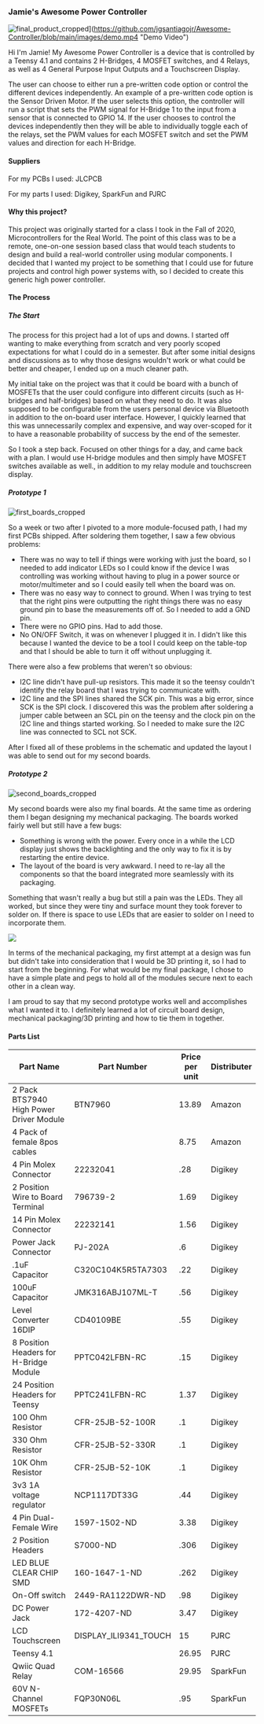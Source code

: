 ### Jamie's Awesome Power Controller

![final_product_cropped](https://github.com/jgsantiagojr/Awesome-Controller/blob/main/images/final_product_cropped.jpg)](https://github.com/jgsantiagojr/Awesome-Controller/blob/main/images/demo.mp4 "Demo Video")



Hi I'm Jamie! My Awesome Power Controller is a device that is controlled by a Teensy 4.1 and contains 2 H-Bridges, 4 MOSFET switches, and 4 Relays, as well as 4 General Purpose Input Outputs and a Touchscreen Display.  

The user can choose to either run a pre-written code option or control the different devices independently. An example of a pre-written code option is the Sensor Driven Motor. If the user selects this option, the controller will run a script that sets the PWM signal for H-Bridge 1 to the input from a sensor that is connected to GPIO 14. If the user chooses to control the devices independently then they will be able to individually toggle each of the relays, set the PWM values for each MOSFET switch and set the PWM values and direction for each H-Bridge. 



#### Suppliers

For my PCBs I used: JLCPCB

For my parts I used: Digikey, SparkFun and PJRC



#### Why this project?

This project was originally started for a class I took in the Fall of 2020, Microcontrollers for the Real World.  The point of this class was to be a remote, one-on-one session based class that would teach students to design and build a real-world controller using modular components. I decided that I wanted my project to be something that I could use for future projects and control high power systems with, so I decided to create this generic high power controller. 



#### The Process

##### The Start

The process for this project had a lot of ups and downs. I started off wanting to make everything from scratch and very poorly scoped expectations for what I could do in a semester. But after some initial designs and discussions as to why those designs wouldn't work or what could be better and cheaper, I ended up on a much cleaner path. 

My initial take on the project was that it could be board with a bunch of MOSFETs that the user could configure into different circuits (such as H-bridges and half-bridges) based on what they need to do. It was also supposed to be configurable from the users personal device via Bluetooth in addition to the on-board user interface. However, I quickly learned that this was unnecessarily complex and expensive, and way over-scoped for it to have a reasonable probability of success by the end of the semester. 

So I took a step back. Focused on other things for a day, and came back with a plan. I would use H-bridge modules and then simply have MOSFET switches available as well., in addition to my relay module and touchscreen display. 



##### Prototype 1

![first_boards_cropped](https://github.com/jgsantiagojr/Awesome-Controller/blob/main/images/first_boards_cropped.jpg)

So a week or two after I pivoted to a more module-focused path, I had my first PCBs shipped. After soldering them together, I saw a few obvious problems:

- There was no way to tell if things were working with just the board, so I needed to add indicator LEDs so I could know if the device I was controlling was working without having to plug in a power source or motor/multimeter and so I could easily tell when the board was on. 
- There was no easy way to connect to ground. When I was trying to test that the right pins were outputting the right things there was no easy ground pin to base the measurements off of. So I needed to add a GND pin. 
- There were no GPIO pins. Had to add those. 
- No ON/OFF Switch, it was on whenever I plugged it in. I didn't like this because I wanted the device to be a tool I could keep on the table-top and that I should be able to turn it off without unplugging it. 

There were also a few problems that weren't so obvious:

- I2C line didn't have pull-up resistors. This made it so the teensy couldn't identify the relay board that I was trying to communicate with. 
- I2C line and the SPI lines shared the SCK pin. This was a big error, since SCK is the SPI clock. I discovered this was the problem after soldering a jumper cable between an SCL pin on the teensy and the clock pin on the I2C line and things started working. So I needed to make sure the I2C line was connected to SCL not SCK.

After I fixed all of these problems in the schematic and updated the layout I was able to send out for my second boards. 



##### Prototype 2

![second_boards_cropped](https://github.com/jgsantiagojr/Awesome-Controller/blob/main/images/second_boards_cropped.jpg)

My second boards were also my final boards. At the same time as ordering them I began designing my mechanical packaging.  The boards worked fairly well but still have a few bugs:

- Something is wrong with the power. Every once in a while the LCD display just shows the backlighting and the only way to fix it is by restarting the entire device. 
- The layout of the board is very awkward. I need to re-lay all the components so that the board integrated more seamlessly with its packaging. 

Something that wasn't really a bug but still a pain was the LEDs. They all worked, but since they were tiny and surface mount they took forever to solder on. If there is space to use LEDs that are easier to solder on I need to incorporate them. 

![](https://github.com/jgsantiagojr/Awesome-Controller/blob/main/images/mech_package.jpg)

In terms of the mechanical packaging, my first attempt at a design was fun but didn't take into consideration that I would be 3D printing it, so I had to start from the beginning. For what would be my final package, I chose to have a simple plate and pegs to hold all of the modules secure next to each other in a clean way. 

I am proud to say that my second prototype works well and accomplishes what I wanted it to. I definitely learned a lot of circuit board design, mechanical packaging/3D printing and how to tie them in together.  



#### Parts List

| Part Name                               | Part Number           | Price per unit | Distributer |
| --------------------------------------- | --------------------- | -------------- | ----------- |
| 2 Pack BTS7940 High Power Driver Module | BTN7960               | 13.89          | Amazon      |
| 4 Pack of female 8pos cables            |                       | 8.75           | Amazon      |
| 4 Pin Molex Connector                   | 22232041              | .28            | Digikey     |
| 2 Position Wire to Board Terminal       | 796739-2              | 1.69           | Digikey     |
| 14 Pin Molex Connector                  | 22232141              | 1.56           | Digikey     |
| Power Jack Connector                    | PJ-202A               | .6             | Digikey     |
| .1uF Capacitor                          | C320C104K5R5TA7303    | .22            | Digikey     |
| 100uF Capacitor                         | JMK316ABJ107ML-T      | .56            | Digikey     |
| Level Converter 16DIP                   | CD40109BE             | .55            | Digikey     |
| 8 Position Headers for H-Bridge Module  | PPTC042LFBN-RC        | .15            | Digikey     |
| 24 Position Headers for Teensy          | PPTC241LFBN-RC        | 1.37           | Digikey     |
| 100 Ohm Resistor                        | CFR-25JB-52-100R      | .1             | Digikey     |
| 330 Ohm Resistor                        | CFR-25JB-52-330R      | .1             | Digikey     |
| 10K Ohm Resistor                        | CFR-25JB-52-10K       | .1             | Digikey     |
| 3v3 1A voltage regulator                | NCP1117DT33G          | .44            | Digikey     |
| 4 Pin Dual-Female Wire                  | 1597-1502-ND          | 3.38           | Digikey     |
| 2 Position Headers                      | S7000-ND              | .306           | Digikey     |
| LED BLUE CLEAR CHIP SMD                 | 160-1647-1-ND         | .262           | Digikey     |
| On-Off switch                           | 2449-RA1122DWR-ND     | .98            | Digikey     |
| DC Power Jack                           | 172-4207-ND           | 3.47           | Digikey     |
| LCD Touchscreen                         | DISPLAY_ILI9341_TOUCH | 15             | PJRC        |
| Teensy 4.1                              |                       | 26.95          | PJRC        |
| Qwiic Quad Relay                        | COM-16566             | 29.95          | SparkFun    |
| 60V N-Channel MOSFETs                   | FQP30N06L             | .95            | SparkFun    |


